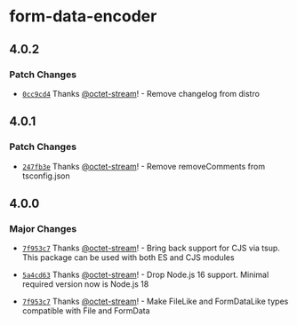 # form-data-encoder

## 4.0.2

### Patch Changes

- [`0cc9cd4`](https://github.com/octet-stream/form-data-encoder/commit/0cc9cd4c4ce0dd9cf8d468494be7904577309433) Thanks [@octet-stream](https://github.com/octet-stream)! - Remove changelog from distro

## 4.0.1

### Patch Changes

- [`247fb3e`](https://github.com/octet-stream/form-data-encoder/commit/247fb3e913e61a15c599e3988747fc993927ca32) Thanks [@octet-stream](https://github.com/octet-stream)! - Remove removeComments from tsconfig.json

## 4.0.0

### Major Changes

- [`7f953c7`](https://github.com/octet-stream/form-data-encoder/commit/7f953c77cb5f1abe8d26318716b929d2c04b32f3) Thanks [@octet-stream](https://github.com/octet-stream)! - Bring back support for CJS via tsup. This package can be used with both ES and CJS modules

- [`5a4cd63`](https://github.com/octet-stream/form-data-encoder/commit/5a4cd633e7e68e6d1ba646efba3a914458a431ff) Thanks [@octet-stream](https://github.com/octet-stream)! - Drop Node.js 16 support. Minimal required version now is Node.js 18

- [`7f953c7`](https://github.com/octet-stream/form-data-encoder/commit/7f953c77cb5f1abe8d26318716b929d2c04b32f3) Thanks [@octet-stream](https://github.com/octet-stream)! - Make FileLike and FormDataLike types compatible with File and FormData
